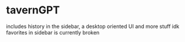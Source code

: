 # tavernGPT
includes history in the sidebar, a desktop oriented UI and more stuff idk
favorites in sidebar is currently broken
